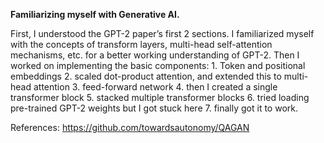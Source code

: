 **Familiarizing myself with Generative AI.**

First, I understood the GPT-2 paper’s first 2 sections. I familiarized myself with the concepts of transform layers, multi-head self-attention mechanisms, etc. for a better working understanding of GPT-2.
Then I worked on implementing the basic components: 
	1. Token and positional embeddings 
	2. scaled dot-product attention, and extended this to multi-head attention 
  3. feed-forward network
  4. then I created a single transformer block
  5. stacked multiple transformer blocks 
  6. tried loading pre-trained GPT-2 weights but I got stuck here
  7. finally got it to work.
  
References: https://github.com/towardsautonomy/QAGAN 
